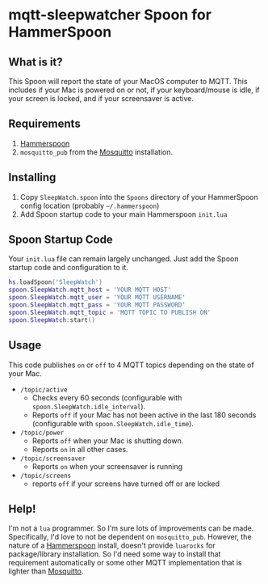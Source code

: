 # mqtt-sleepwatcher Spoon for HammerSpoon
## What is it?
This Spoon will report the state of your MacOS computer to MQTT. This includes if your Mac is powered on or not, if your keyboard/mouse is idle, if your screen is locked, and if your screensaver is active. 

## Requirements
1. [Hammerspoon]
2. `mosquitto_pub` from the [Mosquitto] installation.

## Installing
1. Copy `SleepWatch.spoon` into the `Spoons` directory of your HammerSpoon config location (probably `~/.hammerspoon`)
2. Add Spoon startup code to your main Hammerspoon `init.lua`

## Spoon Startup Code
Your `init.lua` file can remain largely unchanged. Just add the Spoon startup code and configuration to it.

```lua
hs.loadSpoon('SleepWatch')
spoon.SleepWatch.mqtt_host = 'YOUR MQTT HOST'
spoon.SleepWatch.mqtt_user = 'YOUR MQTT USERNAME'
spoon.SleepWatch.mqtt_pass = 'YOUR MQTT PASSWORD'
spoon.SleepWatch.mqtt_topic = 'MQTT TOPIC TO PUBLISH ON'
spoon.SleepWatch:start()
```

## Usage
This code publishes `on` or `off` to 4 MQTT topics depending on the state of your Mac.

* `/topic/active`
    * Checks every 60 seconds (configurable with `spoon.SleepWatch.idle_interval`).
    * Reports `off` if your Mac has not been active in the last 180 seconds (configurable with `spoon.SleepWatch.idle_time`).
* `/topic/power`
    * Reports `off` when your Mac is shutting down.
    * Reports `on` in all other cases.
* `/topic/screensaver`
    * Reports `on` when your screensaver is running
* `/topic/screens`
    * reports `off` if your screens have turned off or are locked

## Help!
I'm not a `lua` programmer. So I'm sure lots of improvements can be made. Specifically, I'd love to not be dependent on `mosquitto_pub`. However, the nature of a [Hammerspoon] install, doesn't provide `luarocks` for package/library installation. So I'd need some way to install that requirement automatically or some other MQTT implementation that is lighter than [Mosquitto]. 

[Hammerspoon]: http://www.hammerspoon.org
[Mosquitto]: https://mosquitto.org/
